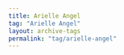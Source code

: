 ```yaml
---
title: Arielle Angel
tag: "Arielle Angel"
layout: archive-tags
permalink: "tag/arielle-angel"
---
```

